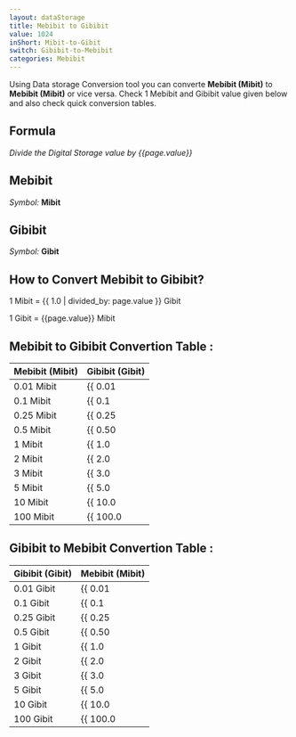 ```yaml
---
layout: dataStorage
title: Mebibit to Gibibit
value: 1024
inShort: Mibit-to-Gibit
switch: Gibibit-to-Mebibit
categories: Mebibit
---
```


Using Data storage Conversion tool you can converte **Mebibit (Mibit)** to **Mebibit (Mibit)** or vice versa. Check 1 Mebibit and Gibibit value given below and also check quick conversion tables.

## Formula
*Divide the Digital Storage value by {{page.value}}*

## Mebibit
*Symbol:* **Mibit**

## Gibibit
*Symbol:* **Gibit**

## How to Convert Mebibit to Gibibit?

1 Mibit = {{ 1.0 | divided_by: page.value }} Gibit

1 Gibit = {{page.value}} Mibit


## Mebibit to Gibibit Convertion Table :

| Mebibit (Mibit) | Gibibit (Gibit) |
| ---- | ---- |
| 0.01 Mibit | {{ 0.01 | divided_by: page.value | round: 12 }} Gibit |
| 0.1 Mibit | {{ 0.1 | divided_by: page.value | round: 12 }} Gibit |
| 0.25 Mibit | {{ 0.25 | divided_by: page.value | round: 12 }} Gibit |
| 0.5 Mibit | {{ 0.50 | divided_by: page.value | round: 12 }} Gibit |
| 1 Mibit | {{ 1.0 | divided_by: page.value | round: 12 }} Gibit |
| 2 Mibit | {{ 2.0 | divided_by: page.value | round: 12 }} Gibit |
| 3 Mibit | {{ 3.0 | divided_by: page.value | round: 12 }} Gibit |
| 5 Mibit | {{ 5.0 | divided_by: page.value | round: 12 }} Gibit |
| 10 Mibit | {{ 10.0 | divided_by: page.value | round: 12 }} Gibit |
| 100 Mibit | {{ 100.0 | divided_by: page.value | round: 12 }} Gibit |

## Gibibit to Mebibit Convertion Table :

| Gibibit (Gibit) | Mebibit (Mibit) |
| ---- | ---- |
| 0.01 Gibit | {{ 0.01 | times: page.value | round: 12 }} Mibit |
| 0.1 Gibit | {{ 0.1 | times: page.value | round: 12 }} Mibit |
| 0.25 Gibit | {{ 0.25 | times: page.value | round: 12 }} Mibit |
| 0.5 Gibit | {{ 0.50 | times: page.value | round: 12 }} Mibit |
| 1 Gibit | {{ 1.0 | times: page.value | round: 12 }} Mibit |
| 2 Gibit | {{ 2.0 | times: page.value | round: 12 }} Mibit |
| 3 Gibit | {{ 3.0 | times: page.value | round: 12 }} Mibit |
| 5 Gibit | {{ 5.0 | times: page.value | round: 12 }} Mibit |
| 10 Gibit | {{ 10.0 | times: page.value | round: 12 }} Mibit |
| 100 Gibit | {{ 100.0 | times: page.value | round: 12 }} Mibit |


<script>
document.getElementById('selectInput')[7].selected = true
document.getElementById('selectOutput')[11].selected = true
</script>
